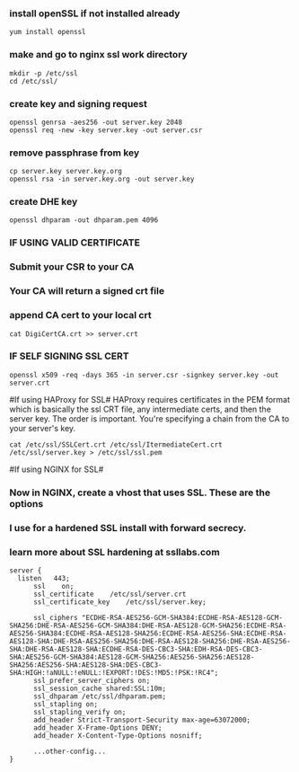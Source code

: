 ### install openSSL if not installed already
```
yum install openssl
```


### make and go to nginx ssl work directory
```
mkdir -p /etc/ssl
cd /etc/ssl/
```


### create key and signing request
```
openssl genrsa -aes256 -out server.key 2048
openssl req -new -key server.key -out server.csr
```


### remove passphrase from key
```
cp server.key server.key.org
openssl rsa -in server.key.org -out server.key
```

### create DHE key
```
openssl dhparam -out dhparam.pem 4096
```


### IF USING VALID CERTIFICATE
### Submit your CSR to your CA
### Your CA will return a signed crt file
### append CA cert to your local crt
```
cat DigiCertCA.crt >> server.crt
```


### IF SELF SIGNING SSL CERT
```
openssl x509 -req -days 365 -in server.csr -signkey server.key -out server.crt
```



#If using HAProxy for SSL#
HAProxy requires certificates in the PEM format which is basically the ssl CRT file, any intermediate certs, and then the server key. The order is important. You're specifying a chain from the CA to your server's key.
```
cat /etc/ssl/SSLCert.crt /etc/ssl/ItermediateCert.crt /etc/ssl/server.key > /etc/ssl/ssl.pem
```



#If using NGINX for SSL#
### Now in NGINX, create a vhost that uses SSL. These are the options
### I use for a hardened SSL install with forward secrecy.
### learn more about SSL hardening at ssllabs.com
```
server {
  listen   443;
      ssl    on;
      ssl_certificate    /etc/ssl/server.crt
      ssl_certificate_key    /etc/ssl/server.key;

      ssl_ciphers "ECDHE-RSA-AES256-GCM-SHA384:ECDHE-RSA-AES128-GCM-SHA256:DHE-RSA-AES256-GCM-SHA384:DHE-RSA-AES128-GCM-SHA256:ECDHE-RSA-AES256-SHA384:ECDHE-RSA-AES128-SHA256:ECDHE-RSA-AES256-SHA:ECDHE-RSA-AES128-SHA:DHE-RSA-AES256-SHA256:DHE-RSA-AES128-SHA256:DHE-RSA-AES256-SHA:DHE-RSA-AES128-SHA:ECDHE-RSA-DES-CBC3-SHA:EDH-RSA-DES-CBC3-SHA:AES256-GCM-SHA384:AES128-GCM-SHA256:AES256-SHA256:AES128-SHA256:AES256-SHA:AES128-SHA:DES-CBC3-SHA:HIGH:!aNULL:!eNULL:!EXPORT:!DES:!MD5:!PSK:!RC4";
      ssl_prefer_server_ciphers on;
      ssl_session_cache shared:SSL:10m;
      ssl_dhparam /etc/ssl/dhparam.pem;
      ssl_stapling on;
      ssl_stapling_verify on;
      add_header Strict-Transport-Security max-age=63072000;
      add_header X-Frame-Options DENY;
      add_header X-Content-Type-Options nosniff;

      ...other-config...
}
```